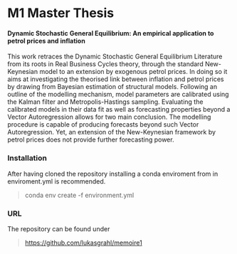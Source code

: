 # M1 Master Thesis 
#### Dynamic Stochastic General Equilibrium: An empirical application to petrol prices and inflation
This work retraces the Dynamic Stochastic General Equilibrium Literature from its roots in Real Business Cycles theory, through the standard New-Keynesian model to an extension by exogenous petrol prices. In doing so it aims at investigating the theorised link between inflation and petrol prices by drawing from Bayesian estimation of structural models. 
Following an outline of the modelling mechanism, model parameters are calibrated using the Kalman filter and Metropolis-Hastings sampling. Evaluating the calibrated models in their data fit as well as forecasting properties beyond a Vector Autoregression allows for two main conclusion. 
The modelling procedure is capable of producing forecasts beyond such Vector Autoregression. Yet, an extension of the New-Keynesian framework by petrol prices does not provide further forecasting power.

### Installation
After having cloned the repository installing a conda enviroment from
in enviroment.yml is recommended.
> conda env create -f environment.yml

### URL
The repository can be found under
> https://github.com/lukasgrahl/memoire1